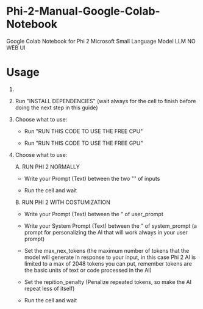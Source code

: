 # Phi-2-Manual-Google-Colab-Notebook
Google Colab Notebook for Phi 2 Microsoft Small Language Model LLM NO WEB UI

# Usage
1. <a target="_blank" href="https://colab.research.google.com/github/Nick088Official/Phi-2-Manual-Google-Colab-Notebook/blob/main/Phi2_Manual.ipynb">
</a>

2. Run "INSTALL DEPENDENCIES" (wait always for the cell to finish before doing the next step in this guide)

3. Choose what to use:

   - Run "RUN THIS CODE TO USE THE FREE CPU"

   - Run "RUN THIS CODE TO USE THE FREE GPU"

4. Choose what to use:

   A. RUN PHI 2 NORMALLY
   
    -   Write your Prompt (Text) between the two ''' of inputs
   
    -   Run the cell and wait 
  
   B. RUN PHI 2 WITH COSTUMIZATION
   
    - Write your Prompt (Text) between the " of user_prompt
   
    - Write your System Prompt (Text) between the " of system_prompt (a prompt for personalizing the AI that will work always in your user prompt)
      
    - Set the max_nex_tokens (the maximum number of tokens that the model will generate in response to your input, in this case Phi 2 AI is limited to a max of 2048 tokens you can put, remember tokens are the basic units of text or code processed in the AI)
      
    - Set the repition_penalty (Penalize repeated tokens, so make the AI repeat less of itself)
      
    - Run the cell and wait
